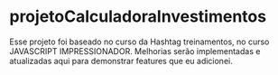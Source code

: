 ﻿# projetoCalculadoraInvestimentos

Esse projeto foi baseado no curso da Hashtag treinamentos, no curso JAVASCRIPT IMPRESSIONADOR. Melhorias serão implementadas e atualizadas aqui para demonstrar features que eu adicionei.
